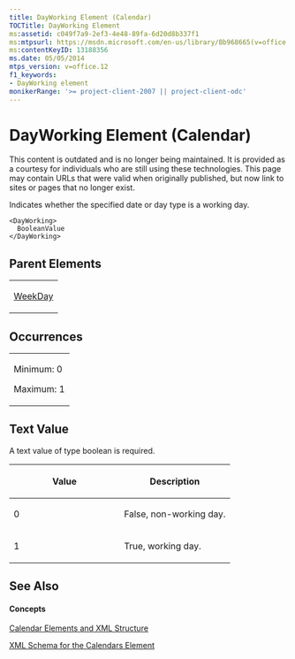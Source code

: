 ```yaml
---
title: DayWorking Element (Calendar)
TOCTitle: DayWorking Element
ms:assetid: c049f7a9-2ef3-4e48-89fa-6d20d8b337f1
ms:mtpsurl: https://msdn.microsoft.com/en-us/library/Bb968665(v=office.12)
ms:contentKeyID: 13188356
ms.date: 05/05/2014
mtps_version: v=office.12
f1_keywords:
- DayWorking element
monikerRange: '>= project-client-2007 || project-client-odc'
---
```


# DayWorking Element (Calendar)

This content is outdated and is no longer being maintained. It is provided as a courtesy for individuals who are still using these technologies. This page may contain URLs that were valid when originally published, but now link to sites or pages that no longer exist.

Indicates whether the specified date or day type is a working day.

    <DayWorking>
      BooleanValue
    </DayWorking>

## Parent Elements

<table>
<colgroup>
<col style="width: 100%" />
</colgroup>
<tbody>
<tr class="odd">
<td><p><a href="bb968433(v=office.12).md">WeekDay</a></p></td>
</tr>
</tbody>
</table>

## Occurrences

<table>
<colgroup>
<col style="width: 100%" />
</colgroup>
<tbody>
<tr class="odd">
<td><p>Minimum: 0</p>
<p>Maximum: 1</p></td>
</tr>
</tbody>
</table>

## Text Value

A text value of type boolean is required.

<table>
<colgroup>
<col style="width: 50%" />
<col style="width: 50%" />
</colgroup>
<thead>
<tr class="header">
<th><p>Value</p></th>
<th><p>Description</p></th>
</tr>
</thead>
<tbody>
<tr class="odd">
<td><p>0</p></td>
<td><p>False, non-working day.</p></td>
</tr>
<tr class="even">
<td><p>1</p></td>
<td><p>True, working day.</p></td>
</tr>
</tbody>
</table>

## See Also

#### Concepts

[Calendar Elements and XML Structure](bb968563\(v=office.12\).md)

[XML Schema for the Calendars Element](bb968557\(v=office.12\).md)

